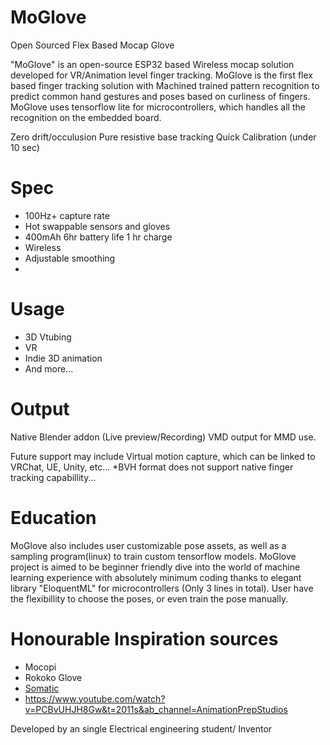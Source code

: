 # MoGlove
Open Sourced Flex Based Mocap Glove

"MoGlove" is an open-source ESP32 based Wireless mocap solution developed for VR/Animation level finger tracking.
MoGlove is the first flex based finger tracking solution with Machined trained pattern recognition to predict common hand gestures and poses based on curliness of fingers. 
MoGlove uses tensorflow lite for microcontrollers, which handles all the recognition on the embedded board.

Zero drift/occulusion
Pure resistive base tracking
Quick Calibration (under 10 sec)


# Spec
- 100Hz+ capture rate
- Hot swappable sensors and gloves
- 400mAh 6hr battery life 1 hr charge
- Wireless
- Adjustable smoothing
- 

# Usage
- 3D Vtubing
- VR
- Indie 3D animation
- And more...

# Output
Native Blender addon (Live preview/Recording)
VMD output for MMD use.

Future support may include Virtual motion capture, which can be linked to VRChat, UE, Unity, etc...
*BVH format does not support native finger tracking capabillity...

# Education
MoGlove also includes user customizable pose assets, as well as a sampling program(linux) to train custom tensorflow models.
MoGlove project is aimed to be beginner friendly dive into the world of machine learning experience with absolutely minimum coding thanks to elegant library "EloquentML" for microcontrollers (Only 3 lines in total).
User have the flexibillity to choose the poses, or even train the pose manually.



# Honourable Inspiration sources
- Mocopi
- Rokoko Glove
- [Somatic](https://www.youtube.com/watch?v=iTj0lcVSIVU&t=613s&ab_channel=ZackFreedman)
- https://www.youtube.com/watch?v=PCBvUHJH8Gw&t=2011s&ab_channel=AnimationPrepStudios

Developed by an single Electrical engineering student/ Inventor
